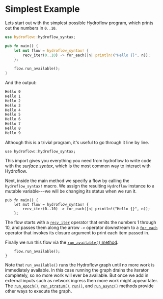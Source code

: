 # Simplest Example

Lets start out with the simplest possible Hydroflow program, which prints out
the numbers in `0..10`.

```rust
use hydroflow::hydroflow_syntax;

pub fn main() {
    let mut flow = hydroflow_syntax! {
        recv_iter(0..10) -> for_each(|n| println!("Hello {}", n));
    };

    flow.run_available();
}
```

And the output:
```txt
Hello 0
Hello 1
Hello 2
Hello 3
Hello 4
Hello 5
Hello 6
Hello 7
Hello 8
Hello 9
```

Although this is a trivial program, it's useful to go through it line by line.
```rust,ignore
use hydroflow::hydroflow_syntax;
```
This import gives you everything you need from hydroflow to write code with the 
[_surface syntax_](./surface_syntax.md), which is the most common way to interact
with Hydroflow.

Next, inside the main method we specify a flow by calling the 
`hydroflow_syntax!` macro. We assign the resulting `Hydroflow` instance to
a mutable variable---we will be changing its status when we run it.
```rust,ignore
pub fn main() {
    let mut flow = hydroflow_syntax! {
        recv_iter(0..10) -> for_each(|n| println!("Hello {}", n));
    };
```
The flow starts with a [`recv_iter`](./surface_ops.md#recv_iter) operator that emits the 
numbers 1 through 10, and passes them along the arrow `->` operator downstream to a 
[`for_each`](./surface_ops.md#for_each) operator that invokes its closure argument to print each
item passed in.


Finally we run this flow via the [`run_available()` method](https://hydro-project.github.io/hydroflow/doc/hydroflow/scheduled/graph/struct.Hydroflow.html#method.run_available).
```rust, ignore
    flow.run_available();
}
```
Note that `run_available()` runs the Hydroflow graph until no more work is immediately
available. In this case running the graph drains the iterator completely, so no
more work will ever be available. But once we add in external inputs such as
network ingress then more work might appear later. The [`run_epoch()`](https://hydro-project.github.io/hydroflow/doc/hydroflow/scheduled/graph/struct.Hydroflow.html#method.run_epoch),
[`run_stratum()`](https://hydro-project.github.io/hydroflow/doc/hydroflow/scheduled/graph/struct.Hydroflow.html#method.run_stratum),
[`run()`](https://hydro-project.github.io/hydroflow/doc/hydroflow/scheduled/graph/struct.Hydroflow.html#method.run),
and [`run_async()`](https://hydro-project.github.io/hydroflow/doc/hydroflow/scheduled/graph/struct.Hydroflow.html#method.run_async)
methods provide other ways to execute the graph.